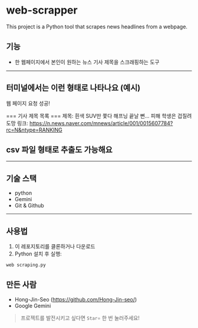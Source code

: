 # web-scrapper
This project is a Python tool that scrapes news headlines from a webpage.

## 기능

- 한 웹페이지에서 본인이 원하는 뉴스 기사 제목을 스크래핑하는 도구

---

## 터미널에서는 이런 형태로 나타나요 (예시)

웹 페이지 요청 성공!

=== 기사 제목 목록 ===
제목: 흰색 SUV만 쫓다 해프닝 끝날 뻔… 피해 학생은 겁질려 도망
링크: https://n.news.naver.com/mnews/article/001/0015607784?rc=N&ntype=RANKING

## csv 파일 형태로 추출도 가능해요


---

## 기술 스택
- python
- Gemini
- Git & Github

---

## 사용법

1. 이 레포지토리를 클론하거나 다운로드
2. Python 설치 후 실행:

```bash
web scraping.py
```

## 만든 사람
- Hong-Jin-Seo (https://github.com/Hong-Jin-seo/)
- Google Gemini

> 프로젝트를 발전시키고 싶다면 `Star⭐` 한 번 눌러주세요!
